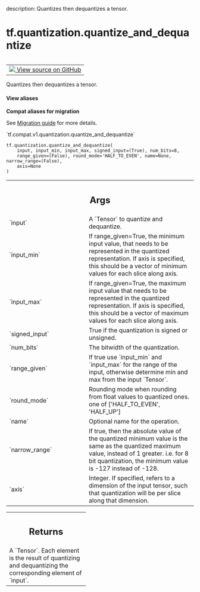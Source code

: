 description: Quantizes then dequantizes a tensor.

<div itemscope itemtype="http://developers.google.com/ReferenceObject">
<meta itemprop="name" content="tf.quantization.quantize_and_dequantize" />
<meta itemprop="path" content="Stable" />
</div>

# tf.quantization.quantize_and_dequantize

<!-- Insert buttons and diff -->

<table class="tfo-notebook-buttons tfo-api nocontent" align="left">
<td>
  <a target="_blank" href="https://github.com/tensorflow/tensorflow/blob/r2.2/tensorflow/python/ops/array_ops.py#L5067-L5123">
    <img src="https://www.tensorflow.org/images/GitHub-Mark-32px.png" />
    View source on GitHub
  </a>
</td>
</table>



Quantizes then dequantizes a tensor.

<section class="expandable">
  <h4 class="showalways">View aliases</h4>
  <p>
<b>Compat aliases for migration</b>
<p>See
<a href="https://www.tensorflow.org/guide/migrate">Migration guide</a> for
more details.</p>
<p>`tf.compat.v1.quantization.quantize_and_dequantize`</p>
</p>
</section>

<pre class="devsite-click-to-copy prettyprint lang-py tfo-signature-link">
<code>tf.quantization.quantize_and_dequantize(
    input, input_min, input_max, signed_input=(True), num_bits=8,
    range_given=(False), round_mode='HALF_TO_EVEN', name=None, narrow_range=(False),
    axis=None
)
</code></pre>



<!-- Placeholder for "Used in" -->


<!-- Tabular view -->
 <table class="responsive fixed orange">
<colgroup><col width="214px"><col></colgroup>
<tr><th colspan="2"><h2 class="add-link">Args</h2></th></tr>

<tr>
<td>
`input`
</td>
<td>
A `Tensor` to quantize and dequantize.
</td>
</tr><tr>
<td>
`input_min`
</td>
<td>
If range_given=True, the minimum input value, that needs to be
represented in the quantized representation. If axis is specified, this
should be a vector of minimum values for each slice along axis.
</td>
</tr><tr>
<td>
`input_max`
</td>
<td>
If range_given=True, the maximum input value that needs to be
represented in the quantized representation. If axis is specified, this
should be a vector of maximum values for each slice along axis.
</td>
</tr><tr>
<td>
`signed_input`
</td>
<td>
True if the quantization is signed or unsigned.
</td>
</tr><tr>
<td>
`num_bits`
</td>
<td>
The bitwidth of the quantization.
</td>
</tr><tr>
<td>
`range_given`
</td>
<td>
If true use `input_min` and `input_max` for the range of the
input, otherwise determine min and max from the input `Tensor`.
</td>
</tr><tr>
<td>
`round_mode`
</td>
<td>
Rounding mode when rounding from float values to quantized ones.
one of ['HALF_TO_EVEN', 'HALF_UP']
</td>
</tr><tr>
<td>
`name`
</td>
<td>
Optional name for the operation.
</td>
</tr><tr>
<td>
`narrow_range`
</td>
<td>
If true, then the absolute value of the quantized minimum
value is the same as the quantized maximum value, instead of 1 greater.
i.e. for 8 bit quantization, the minimum value is -127 instead of -128.
</td>
</tr><tr>
<td>
`axis`
</td>
<td>
Integer. If specified, refers to a dimension of the input tensor, such
that quantization will be per slice along that dimension.
</td>
</tr>
</table>



<!-- Tabular view -->
 <table class="responsive fixed orange">
<colgroup><col width="214px"><col></colgroup>
<tr><th colspan="2"><h2 class="add-link">Returns</h2></th></tr>
<tr class="alt">
<td colspan="2">
A `Tensor`. Each element is the result of quantizing and dequantizing the
corresponding element of `input`.
</td>
</tr>

</table>

